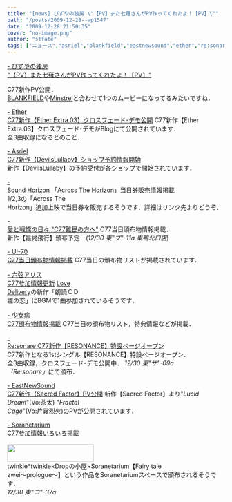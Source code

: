 ```yaml
---
title: "[news] ぴずやの独房 \"【PV】また七薙さんがPV作ってくれたよ！【PV】\""
path: "/posts/2009-12-28--wp1547"
date: "2009-12-28 21:50:35"
cover: "no-image.png"
author: "stfate"
tags: ["ニュース","asriel","blankfield","eastnewsound","ether","re:sonare","sound horizon","ui-70","ぴずや","ノーザン･キラー","六弦アリス","少女病","結月そら"]
---
```


<style type="text/css">
<!--
p {white-space: pre-wrap};
-->
</style>

<a  href="http://www.pizuya.com/" target="_blank">- ぴずやの独房 "【PV】また七薙さんがPV作ってくれたよ！【PV】"</a>

C77新作PV公開．
<a href="http://blankfield.but.jp/">BLANKFIELD</a>や<a href="http://yuta.dogearstudios.net/ytcd-0001/">Minstrel</a>と合わせて1つのムービーになってるみたいですね．

<a  href="http://ether02.abgo.jp/blog/" target="_blank">- Ether C77新作【Ether Extra.03】クロスフェード･デモ公開</a>
C77新作【Ether Extra.03】クロスフェード･デモがBlogにて公開されています．
全3曲収録になるとのこと．

<a  href="http://www.asriel.jp/m/" target="_blank">- Asriel C77新作【DevilsLullaby】ショップ予約情報開始</a>
新作【DevilsLullaby】の予約受付が各ショップで開始されています．

<a  href="http://www.soundhorizon.com/information/index.html" target="_blank">- Sound Horizon 「Across The Horizon」当日券販売情報掲載</a>
1/2,3の「Across The Horizon」追加上映で当日券を販売するそうです．詳細はリンク先よりどうぞ．

<a  href="http://cobhc.blog40.fc2.com/" target="_blank">- 愛と戦慄の日々 "C77難民の方へ"</a>
C77当日頒布物情報掲載．
新作【最終飛行】頒布予定．(<em>12/30 東"プ"-11a 巣鴨北口店</em>)

<a  href="http://ui-70.sakura.ne.jp/ui-70/" target="_blank">- UI-70 C77当日頒布物情報掲載</a>
C77当日の頒布物リストが掲載されています．

<a  href="http://www.rokugen.net/" target="_blank">- 六弦アリス C77参加情報更新</a>
<a href="http://lovedelivery.biz/">Love Delivery</a>の新作「朗読ＣＤ 雛の恋」にBGMで1曲参加されているそうです．

<a  href="http://www.girldisease.com/" target="_blank">- 少女病 C77頒布物情報掲載</a>
C77当日の頒布物リスト，特典情報などが掲載．

<a  href="http://resonare.daynight.jp/resonance/" target="_blank">- Re:sonare C77新作【RESONANCE】特設ページオープン</a>
<a href="http://resonare.daynight.jp/resonance/"><img src="http://resonare.daynight.jp/resonance/rbanner02.jpg" alt="" /></a>
C77新作となる1stシングル【RESONANCE】特設ページオープン．
全3曲収録，クロスフェード･デモ公開中．
<em>12/30 東"サ"-09a 「Re:sonare」</em>にて頒布．

<a  href="http://e-ns.net/" target="_blank">- EastNewSound C77新作【Sacred Factor】PV公開</a>
新作【Sacred Factor】より"<em>Lucid Dream</em>"(Vo:茶太) "<em>Fractal Cage</em>"(Vo:片霧烈火)のPVが公開されています．

<a  href="http://soranetarium.com/" target="_blank">- Soranetarium C77参加情報いろいろ掲載</a>
<a href="http://breathe.halfmoon.jp/twinkle/ft2p/" target="_blank">
<img src="http://breathe.halfmoon.jp/twinkle/ft2p/banner1.jpg" width="200" height="40" border="0"></a>
twinkle*twinkle×Dropの小屋×Soranetarium【Fairy tale zwei～prologue～】という作品をSoranetariumスペースで頒布されるそうです．
<em>12/30 東"コ"-37a</em>